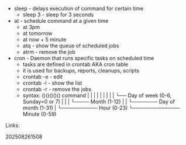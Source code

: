 - sleep - delays execution of command for certain time
	- sleep 3 - sleep for 3 seconds
- at - schedule command at a given time
	- at 3pm
	- at tomorrow
	- at now + 5 minute
	- atq - show the queue of scheduled jobs
	- atrm - remove the job
- cron - Daemon that runs specific tasks on scheduled time
	- tasks are defined in crontab AKA cron table
	- it is used for backups, reports, cleanups, scripts
	- crontab -e - edit
	- crontab -l - show the list
	- crontab -r - remove the jobs
	- syntax:
()()()()() command
|  |  |  |  |
|  |  |  |  └── Day of week (0-6, Sunday=0 or 7)
|  |  |  └──── Month (1-12)
|  |  └─────── Day of month (1-31)
|  └────────── Hour (0-23)
└───────────── Minute (0-59)

Links:

202508261508

